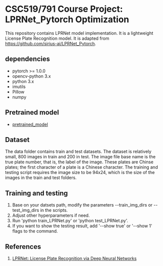 # CSC519/791 Course Project: LPRNet_Pytorch Optimization

This repository contains LPRNet model implementation. It is a lightweight License Plate Recognition model. It is adapted from https://github.com/sirius-ai/LPRNet_Pytorch. 

## dependencies

- pytorch >= 1.0.0
- opencv-python 3.x
- python 3.x
- imutils
- Pillow
- numpy

## Pretrained model

* [pretrained_model](https://github.com/sirius-ai/LPRNet_Pytorch/tree/master/weights/)

## Dataset

The data folder contains train and test datasets. The dataset is relatively small, 800 images in train and 200 in test.
The image file base name is the true plate number, that is, the label of the image.
These plates are Chinse plates; the first character of a plate is a Chinese character. 
The training and testing script requires the image size to be 94x24, which is the size of the images in the train and test folders.

## Training and testing

1. Base on your datsets path, modify the parameters --train_img_dirs or --test_img_dirs in the scripts.
2. Adjust other hyperparameters if need.
3. Run 'python train_LPRNet.py' or 'python test_LPRNet.py'.
4. If you want to show the testing result, add '--show true' or '--show 1' flags to the command. 

## References

1. [LPRNet: License Plate Recognition via Deep Neural Networks](https://arxiv.org/abs/1806.10447v1)

